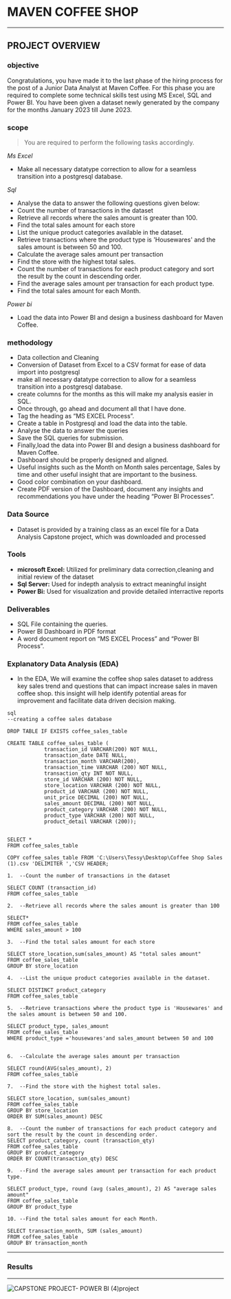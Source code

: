 # MAVEN COFFEE SHOP 
***
## PROJECT OVERVIEW
### **objective**
Congratulations, you have made it to the last phase of the hiring process for the post of a Junior Data Analyst at Maven Coffee. For this phase you are required to complete some technical skills test using MS Excel, SQL and Power BI. You have been given a dataset newly generated by the company for the months January 2023 till June 2023. 
### **scope**

>You are required to perform the following tasks accordingly.

*Ms Excel*
  * Make all necessary datatype correction to allow for a seamless transition into a postgresql database.

*Sql*
* Analyse the data to answer the following questions given below:
* Count the number of transactions in the dataset
* Retrieve all records where the sales amount is greater than 100.
* Find the total sales amount for each store
* List the unique product categories available in the dataset.
* Retrieve transactions where the product type is 'Housewares' and the sales amount is between 50 and 100.
* Calculate the average sales amount per transaction
* Find the store with the highest total sales.
* Count the number of transactions for each product category and sort the result by the count in descending order.
* Find the average sales amount per transaction for each product type.
* Find the total sales amount for each Month. 

*Power bi*

 * Load the data into Power BI and design a business dashboard for Maven Coffee. 


### **methodology**
 * Data collection and Cleaning
 * Conversion of Dataset from Excel to a CSV format for ease of data import into postgresql
 * make all necessary datatype correction to allow for a seamless transition into a postgresql database. 
 * create columns for the months as this will make my analysis easier in SQL.
 * Once through, go ahead and document all that I have done. 
 * Tag the heading as “MS EXCEL Process”. 
 * Create a table in Postgresql and load the data into the table.
 * Analyse the data to answer the queries
 * Save the SQL queries for submission.   
 * Finally,load the data into Power BI and design a business dashboard for Maven Coffee. 
 * Dashboard should be properly designed and aligned.
 * Useful insights such as the Month on Month sales percentage, Sales by time and other useful insight that are important to the business. 
 * Good color combination on your dashboard. 
 * Create PDF version of the Dashboard, document any insights and recommendations you have under the heading “Power BI Processes”.
   
### **Data Source**
 * Dataset is provided by a training class as an  excel file for a Data Analysis Capstone project, which was downloaded and processed

### **Tools**
 * **microsoft Excel:** Utilized for preliminary data correction,cleaning and initial review of the dataset
 * **Sql Server:**  Used for indepth analysis to extract meaningful insight
 * **Power Bi:**  Used for visualization and provide detailed interractive reports
    
### **Deliverables**

* SQL File containing the queries.
* Power BI Dashboard in PDF format
* A word document report on “MS EXCEL Process” and “Power BI Process”.

### **Explanatory Data Analysis (EDA)**
* In the EDA, We will examine the coffee shop sales dataset to address key sales trend and questions that can impact increase sales in maven coffee shop. this insight will help identify potential areas for improvement and facilitate data driven decision making.


 ```
sql
--creating a coffee sales database

DROP TABLE IF EXISTS coffee_sales_table

CREATE TABLE coffee_sales_table (            
             transaction_id VARCHAR(200) NOT NULL,
             transaction_date DATE NULL,
	         transaction_month VARCHAR(200),
             transaction_time VARCHAR (200) NOT NULL,
             transaction_qty INT NOT NULL,
             store_id VARCHAR (200) NOT NULL,
             store_location VARCHAR (200) NOT NULL,
             product_id VARCHAR (200) NOT NULL,
             unit_price DECIMAL (200) NOT NULL,
             sales_amount DECIMAL (200) NOT NULL,
             product_category VARCHAR (200) NOT NULL,
             product_type VARCHAR (200) NOT NULL,
             product_detail VARCHAR (200));
    
	
SELECT *
FROM coffee_sales_table

COPY coffee_sales_table FROM 'C:\Users\Tessy\Desktop\Coffee Shop Sales (1).csv 'DELIMITER ','CSV HEADER;

1.	--Count the number of transactions in the dataset

SELECT COUNT (transaction_id)
FROM coffee_sales_table

2.	--Retrieve all records where the sales amount is greater than 100

SELECT*
FROM coffee_sales_table
WHERE sales_amount > 100

3.	--Find the total sales amount for each store

SELECT store_location,sum(sales_amount) AS "total sales amount"
FROM coffee_sales_table
GROUP BY store_location

4.	--List the unique product categories available in the dataset.

SELECT DISTINCT product_category
FROM coffee_sales_table

5.	--Retrieve transactions where the product type is 'Housewares' and the sales amount is between 50 and 100.

SELECT product_type, sales_amount
FROM coffee_sales_table
WHERE product_type ='housewares'and sales_amount between 50 and 100


6.	--Calculate the average sales amount per transaction

SELECT round(AVG(sales_amount), 2)
FROM coffee_sales_table

7.	--Find the store with the highest total sales.

SELECT store_location, sum(sales_amount)
FROM coffee_sales_table
GROUP BY store_location
ORDER BY SUM(sales_amount) DESC

8.	--Count the number of transactions for each product category and sort the result by the count in descending order.
SELECT product_category, count (transaction_qty)
FROM coffee_sales_table
GROUP BY product_category
ORDER BY COUNT(transaction_qty) DESC
 
9.	--Find the average sales amount per transaction for each product type.

SELECT product_type, round (avg (sales_amount), 2) AS "average sales amount"
FROM coffee_sales_table
GROUP BY product_type

10.	--Find the total sales amount for each Month.

SELECT transaction_month, SUM (sales_amount)
FROM coffee_sales_table
GROUP BY transaction_month
```
---

### **Results**




---

![CAPSTONE PROJECT- POWER BI (4)project](https://github.com/user-attachments/assets/7aff9072-57c9-4564-aaec-0247f8e79f71)


